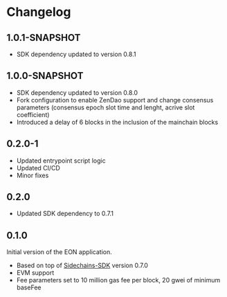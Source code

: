 # Changelog
## 1.0.1-SNAPSHOT
* SDK dependency updated to version 0.8.1

## 1.0.0-SNAPSHOT
* SDK dependency updated to version 0.8.0
* Fork configuration to enable ZenDao support and change consensus parameters (consensus epoch slot time and lenght, acrive slot coefficient)
* Introduced a delay of 6 blocks in the inclusion of the mainchain blocks

## 0.2.0-1
* Updated entrypoint script logic
* Updated CI/CD 
* Minor fixes

## 0.2.0
* Updated SDK dependency to 0.7.1

## 0.1.0
Initial version of the EON application.
* Based on top of [Sidechains-SDK](https://github.com/HorizenOfficial/Sidechains-SDK) version 0.7.0
* EVM support
* Fee parameters set to 10 million gas fee per block, 20 gwei of minimum baseFee
